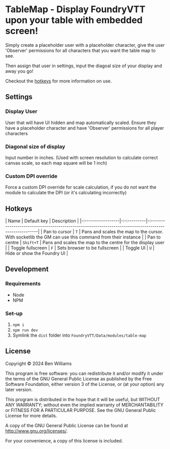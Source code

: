 # TableMap - Display FoundryVTT upon your table with embedded screen!

Simply create a placeholder user with a placeholder character, give the user 'Observer' permissions for all characters that you want the table map to see.

Then assign that user in settings, input the diagoal size of your display and away you go!

Checkout the [hotkeys](#hotkeys) for more information on use.

## Settings

### Display User

User that will have UI hidden and map automatically scaled. Ensure they have a placeholder character and have 'Observer' permissions for all player characters

### Diagonal size of display

Input number in inches. (Used with screen resolution to calculate correct canvas scale, so each map square will be 1 inch)

### Custom DPI override

Force a custom DPI override for scale calculation, if you do not want the module to calculate the DPI (or it's calculating incorrectly)

## Hotkeys

| Name              | Default key | Description                                                                                           |
|-:-----------------|-:-:---------|-:-----------------------------------------------------------------------------------------------------|
| Pan to cursor     | `T`         | Pans and scales the map to the cursor. With socketlib the GM can use this command from their instance |
| Pan to centre     | `Shift+T`   | Pans and scales the map to the centre for the display user                                            |
| Toggle fullscreen | `F`         | Sets browser to be fullscreen                                                                         |
| Toggle UI         | `U`         | Hide or show the Foundry UI                                                                           |


## Development

### Requirements

- Node
- NPM

### Set-up

1. `npm i`
2. `npm run dev`
3. Symlink the `dist` folder into `FoundryVTT/Data/modules/table-map`

## License

Copyright &copy; 2024 Ben Williams

This program is free software: you can redistribute it and/or modify
it under the terms of the GNU General Public License as published by
the Free Software Foundation, either version 3 of the License, or
(at your option) any later version.

This program is distributed in the hope that it will be useful,
but WITHOUT ANY WARRANTY; without even the implied warranty of
MERCHANTABILITY or FITNESS FOR A PARTICULAR PURPOSE. See the
GNU General Public License for more details.

A copy of the GNU General Public License can be found at http://www.gnu.org/licenses/.

For your convenience, a copy of this license is included.
